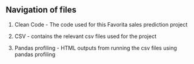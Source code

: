 Navigation of files
---

1. Clean Code - The code used for this Favorita sales prediction project

2. CSV - contains the relevant csv files used for the project

3. Pandas profiling - HTML outputs from running the csv files using pandas profiling
